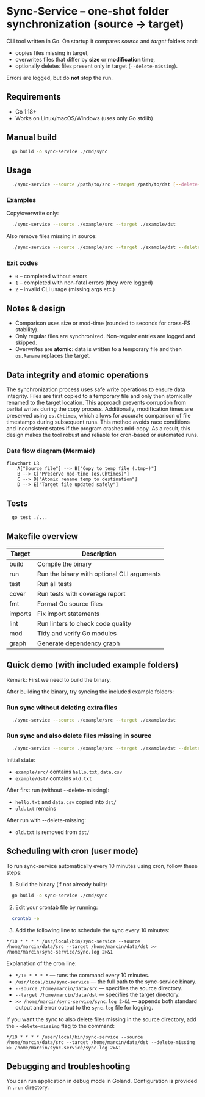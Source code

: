 # Sync-Service – one-shot folder synchronization (source → target)

CLI tool written in Go. On startup it compares *source* and *target* folders and:

- copies files missing in target,
- overwrites files that differ by **size** or **modification time**,
- optionally deletes files present only in target (`--delete-missing`).

Errors are logged, but do **not** stop the run.

## Requirements
- Go 1.18+
- Works on Linux/macOS/Windows (uses only Go stdlib)

## Manual build
```bash
  go build -o sync-service ./cmd/sync
```

## Usage
```bash
  ./sync-service --source /path/to/src --target /path/to/dst [--delete-missing]
```

### Examples
Copy/overwrite only:
```bash
  ./sync-service --source ./example/src --target ./example/dst
```

Also remove files missing in source:
```bash
  ./sync-service --source ./example/src --target ./example/dst --delete-missing
```

### Exit codes
- `0` – completed without errors
- `1` – completed with non-fatal errors (they were logged)
- `2` – invalid CLI usage (missing args etc.)

## Notes & design
- Comparison uses size or mod-time (rounded to seconds for cross-FS stability).
- Only regular files are synchronized. Non-regular entries are logged and skipped.
- Overwrites are **atomic**: data is written to a temporary file and then `os.Rename` replaces the target.

## Data integrity and atomic operations
The synchronization process uses safe write operations to ensure data integrity. 
Files are first copied to a temporary file and only then atomically renamed to the target location. 
This approach prevents corruption from partial writes during the copy process. 
Additionally, modification times are preserved using `os.Chtimes`, which allows for accurate comparison of file timestamps 
during subsequent runs. This method avoids race conditions and inconsistent states if the program crashes mid-copy. 
As a result, this design makes the tool robust and reliable for cron-based or automated runs.

### Data flow diagram (Mermaid)

```mermaid
flowchart LR
    A["Source file"] --> B["Copy to temp file (.tmp~)"]
    B --> C["Preserve mod-time (os.Chtimes)"]
    C --> D["Atomic rename temp to destination"]
    D --> E["Target file updated safely"]

```
## Tests
```bash
  go test ./...
```

## Makefile overview

| Target  | Description                                         |
|---------|-----------------------------------------------------|
| build   | Compile the binary                                  |
| run     | Run the binary with optional CLI arguments         |
| test    | Run all tests                                       |
| cover   | Run tests with coverage report                      |
| fmt     | Format Go source files                              |
| imports | Fix import statements                               |
| lint    | Run linters to check code quality                   |
| mod     | Tidy and verify Go modules                          |
| graph   | Generate dependency graph                           |

## Quick demo (with included example folders)
Remark: First we need to build the binary.

After building the binary, try syncing the included example folders:

### Run sync without deleting extra files
```bash
  ./sync-service --source ./example/src --target ./example/dst
```

### Run sync and also delete files missing in source
```bash
  ./sync-service --source ./example/src --target ./example/dst --delete-missing
```

Initial state:
- `example/src/` contains `hello.txt`, `data.csv`
- `example/dst/` contains `old.txt`

After first run (without --delete-missing):
- `hello.txt` and `data.csv` copied into `dst/`
- `old.txt` remains

After run with --delete-missing:
- `old.txt` is removed from `dst/`

## Scheduling with cron (user mode)

To run sync-service automatically every 10 minutes using cron, follow these steps:

1. Build the binary (if not already built):
```bash
  go build -o sync-service ./cmd/sync
```

2. Edit your crontab file by running:
```bash
  crontab -e
```

3. Add the following line to schedule the sync every 10 minutes:
```
*/10 * * * * /usr/local/bin/sync-service --source /home/marcin/data/src --target /home/marcin/data/dst >> /home/marcin/sync-service/sync.log 2>&1
```

Explanation of the cron line:
- `*/10 * * * *` — runs the command every 10 minutes.
- `/usr/local/bin/sync-service` — the full path to the sync-service binary.
- `--source /home/marcin/data/src` — specifies the source directory.
- `--target /home/marcin/data/dst` — specifies the target directory.
- `>> /home/marcin/sync-service/sync.log 2>&1` — appends both standard output and error output to the `sync.log` file for logging.

If you want the sync to also delete files missing in the source directory, add the `--delete-missing` flag to the command:
```
*/10 * * * * /user/local/bin/sync-service --source /home/marcin/data/src --target /home/marcin/data/dst --delete-missing >> /home/marcin/sync-service/sync.log 2>&1
```

## Debugging and troubleshooting
You can run application in debug mode in Goland.
Configuration is provided in `.run` directory.